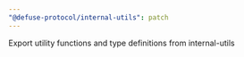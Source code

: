 ```yaml
---
"@defuse-protocol/internal-utils": patch
---
```


Export utility functions and type definitions from internal-utils
